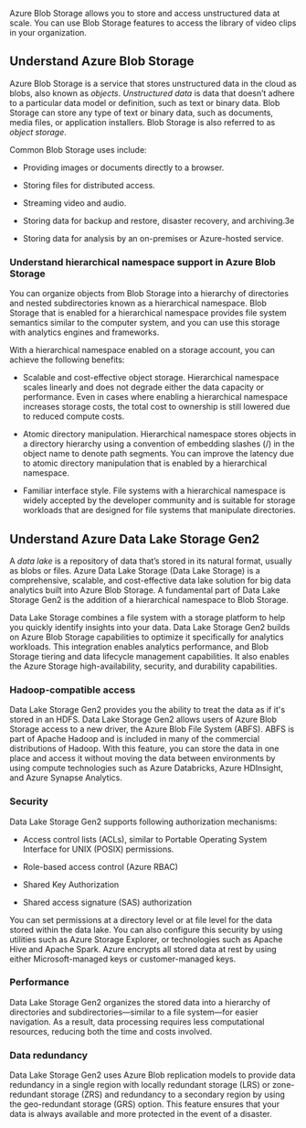 Azure Blob Storage allows you to store and access unstructured data at scale. You can use Blob Storage features to access the library of video clips in your organization.

## Understand Azure Blob Storage

Azure Blob Storage is a service that stores unstructured data in the cloud as blobs, also known as *objects*. *Unstructured data* is data that doesn’t adhere to a particular data model or definition, such as text or binary data. Blob Storage can store any type of text or binary data, such as documents, media files, or application installers. Blob Storage is also referred to as *object storage*.

Common Blob Storage uses include:

- Providing images or documents directly to a browser.

- Storing files for distributed access.

- Streaming video and audio.

- Storing data for backup and restore, disaster recovery, and archiving.3e

- Storing data for analysis by an on-premises or Azure-hosted service.



### Understand hierarchical namespace support in Azure Blob Storage

You can organize objects from Blob Storage into a hierarchy of directories and nested subdirectories known as a hierarchical namespace. Blob Storage that is enabled for a hierarchical namespace provides file system semantics similar to the computer system, and you can use this storage with analytics engines and frameworks. 

With a hierarchical namespace enabled on a storage account, you can achieve the following benefits:

- Scalable and cost-effective object storage. Hierarchical namespace scales linearly and does not degrade either the data capacity or performance. Even in cases where enabling a hierarchical namespace increases storage costs, the total cost to ownership is still lowered due to reduced compute costs.


- Atomic directory manipulation. Hierarchical namespace stores objects in a directory hierarchy using a convention of embedding slashes (/) in the object name to denote path segments. You can improve the latency due to atomic directory manipulation that is enabled by a hierarchical namespace. 


- Familiar interface style. File systems with a hierarchical namespace is widely accepted by the developer community and is suitable for storage workloads that are designed for file systems that manipulate directories.


## Understand Azure Data Lake Storage Gen2

A *data lake* is a repository of data that’s stored in its natural format, usually as blobs or files. Azure Data Lake Storage (Data Lake Storage) is a comprehensive, scalable, and cost-effective data lake solution for big data analytics built into Azure Blob Storage. A fundamental part of Data Lake Storage Gen2 is the addition of a hierarchical namespace to Blob Storage.

Data Lake Storage combines a file system with a storage platform to help you quickly identify insights into your data. Data Lake Storage Gen2 builds on Azure Blob Storage capabilities to optimize it specifically for analytics workloads. This integration enables analytics performance, and Blob Storage tiering and data lifecycle management capabilities. It also enables the Azure Storage high-availability, security, and durability capabilities.

### Hadoop-compatible access

Data Lake Storage Gen2 provides you the ability to treat the data as if it's stored in an HDFS. Data Lake Storage Gen2 allows users of Azure Blob Storage access to a new driver, the Azure Blob File System (ABFS). ABFS is part of Apache Hadoop and is included in many of the commercial distributions of Hadoop. With this feature, you can store the data in one place and access it without moving the data between environments by using compute technologies such as Azure Databricks, Azure HDInsight, and Azure Synapse Analytics.

### Security

Data Lake Storage Gen2 supports following authorization mechanisms:

- Access control lists (ACLs), similar to Portable Operating System Interface for UNIX (POSIX) permissions.

- Role-based access control (Azure RBAC) 

- Shared Key Authorization

- Shared access signature (SAS) authorization


You can set permissions at a directory level or at file level for the data stored within the data lake. You can also configure this security by using utilities such as Azure Storage Explorer, or technologies such as Apache Hive and Apache Spark. Azure encrypts all stored data at rest by using either Microsoft-managed keys or customer-managed keys.

### Performance

Data Lake Storage Gen2 organizes the stored data into a hierarchy of directories and subdirectories—similar to a file system—for easier navigation. As a result, data processing requires less computational resources, reducing both the time and costs involved.

### Data redundancy

Data Lake Storage Gen2 uses Azure Blob replication models to provide data redundancy in a single region with locally redundant storage (LRS) or zone-redundant storage (ZRS) and redundancy to a secondary region by using the geo-redundant storage (GRS) option. This feature ensures that your data is always available and more protected in the event of a disaster.
